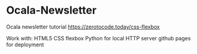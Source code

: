 # Ocala-Newsletter
Ocala newsletter tutorial https://zerotocode.today/css-flexbox

Work with:
HTML5
CSS flexbox
Python for local HTTP server
github pages for deployment
